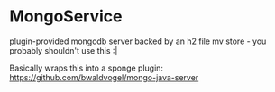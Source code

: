 # MongoService
plugin-provided mongodb server backed by an h2 file mv store -
 you probably shouldn't use this :|

Basically wraps this into a sponge plugin:
https://github.com/bwaldvogel/mongo-java-server
